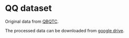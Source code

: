 # QQ dataset

Original data from [QBQTC](https://github.com/CLUEbenchmark/QBQTC).

The processed data can be downloaded from [google drive](https://drive.google.com/drive/folders/1LbGHwNHLB01ouzXEzyF-6SUvJ1cWoe8G?usp=drive_link). 




